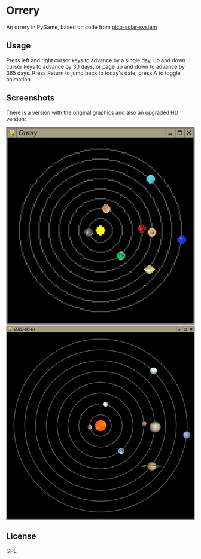 # Orrery

An orrery in PyGame, based on code from [pico-solar-system](https://github.com/dr-mod/pico-solar-system)

## Usage

Press left and right cursor keys to advance by a single day, up and down cursor keys to advance by 30 days, or page up and down to advance by 365 days.
Press Return to jump back to today's date; press A to toggle animation.

## Screenshots

There is a version with the original graphics and also an upgraded HD version:

![screenshot](screenshot.png)
![screenshot](screenshot2.png)

## License

GPL


